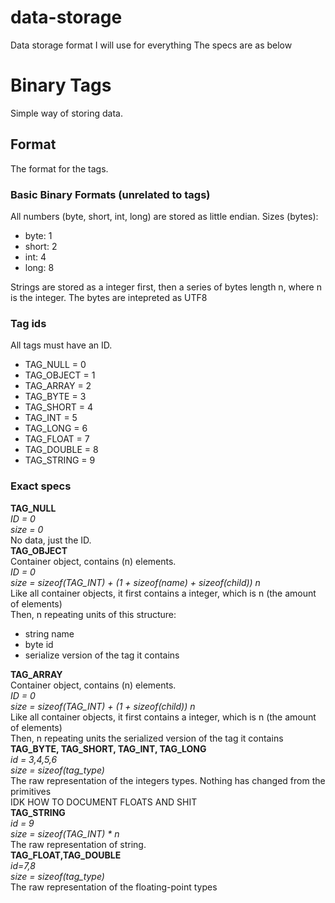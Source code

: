 # data-storage
Data storage format I will use for everything
The specs are as below
# Binary Tags
Simple way of storing data.
## Format
The format for the tags.
### Basic Binary Formats (unrelated to tags)
All numbers (byte, short, int, long) are stored as little endian.
Sizes (bytes):
- byte: 1
- short: 2
- int: 4
- long: 8

Strings are stored as a integer first, then a series of bytes length n, where n is the integer. The bytes are intepreted as UTF8
### Tag ids
All tags must have an ID.
- TAG_NULL = 0
- TAG_OBJECT = 1
- TAG_ARRAY = 2
- TAG_BYTE = 3
- TAG_SHORT = 4
- TAG_INT = 5
- TAG_LONG = 6
- TAG_FLOAT = 7
- TAG_DOUBLE = 8
- TAG_STRING = 9
### Exact specs
**TAG_NULL**  
*ID = 0*    
*size = 0*  
No data, just the ID.   
**TAG_OBJECT**  
Container object, contains (n) elements.  
*ID = 0*  
*size = sizeof(TAG_INT) + (1 + sizeof(name) + sizeof(child))  n*  
Like all container objects, it first contains a integer, which is n (the amount of elements)  
Then, n repeating units of this structure:  
- string name
- byte id
- serialize version of the tag it contains

**TAG_ARRAY**  
Container object, contains (n) elements.  
*ID = 0*  
*size = sizeof(TAG_INT) + (1 + sizeof(child))  n*  
Like all container objects, it first contains a integer, which is n (the amount of elements)  
Then, n repeating units the serialized version of the tag it contains  
**TAG_BYTE, TAG_SHORT, TAG_INT, TAG_LONG**  
*id = 3,4,5,6*  
*size = sizeof(tag_type)*  
The raw representation of the integers types. Nothing has changed from the primitives  
IDK HOW TO DOCUMENT FLOATS AND SHIT  
**TAG_STRING**  
*id = 9*  
*size = sizeof(TAG_INT) * n*  
The raw representation of string.  
**TAG_FLOAT,TAG_DOUBLE**  
*id=7,8*  
*size = sizeof(tag_type)*  
The raw representation of the floating-point types  
